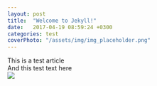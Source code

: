 ```yaml
---
layout: post
title:  "Welcome to Jekyll!"
date:   2017-04-19 08:59:24 +0300
categories: test
coverPhoto: "/assets/img/img_placeholder.png"
---
```

This is a test article  
And this test text here  
<img src="{{ site.url }}{{ post.coverPhoto}}"> 


